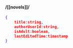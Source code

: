 #### /[[novels]]/
```json
{
	title:string,
	authorUserId:string,
	isAdult:boolean,
	lastEditedTime:timestamp
}
```